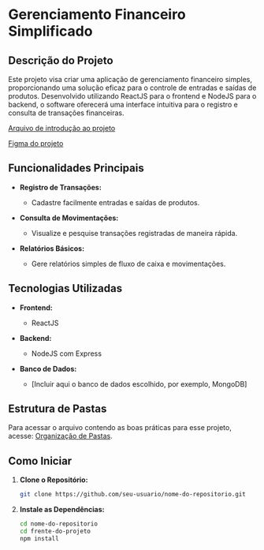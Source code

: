 # Gerenciamento Financeiro Simplificado

## Descrição do Projeto

Este projeto visa criar uma aplicação de gerenciamento financeiro simples, proporcionando uma solução eficaz para o controle de entradas e saídas de produtos. Desenvolvido utilizando ReactJS para o frontend e NodeJS para o backend, o software oferecerá uma interface intuitiva para o registro e consulta de transações financeiras.

[Arquivo de introdução ao projeto](https://docs.google.com/document/d/1ecDbZ4TziTLCA1VX6hGK_CReLaKQ1nRw/edit?usp=sharing&ouid=107386317822986393294&rtpof=true&sd=true)

[Figma do projeto](https://www.figma.com/file/eFWyWXq0aRzzWpYCgdkBLg/2024.1?type=design&node-id=0%3A1&mode=design&t=7m2idiuXxoPwGCCj-1)

## Funcionalidades Principais

- **Registro de Transações:**
  - Cadastre facilmente entradas e saídas de produtos.

- **Consulta de Movimentações:**
  - Visualize e pesquise transações registradas de maneira rápida.

- **Relatórios Básicos:**
  - Gere relatórios simples de fluxo de caixa e movimentações.

## Tecnologias Utilizadas

- **Frontend:**
  - ReactJS

- **Backend:**
  - NodeJS com Express

- **Banco de Dados:**
  - [Incluir aqui o banco de dados escolhido, por exemplo, MongoDB]

## Estrutura de Pastas

Para acessar o arquivo contendo as boas práticas para esse projeto, acesse: [Organização de Pastas](https://docs.google.com/document/d/1ClJBWixWOpMgg-CeX9La2Q5znxCL0EYi/edit?usp=sharing&ouid=112208156062132385409&rtpof=true&sd=true).

## Como Iniciar

1. **Clone o Repositório:**
   ```bash
   git clone https://github.com/seu-usuario/nome-do-repositorio.git
   ```

2. **Instale as Dependências:**
   ```bash
   cd nome-do-repositorio
   cd frente-do-projeto
   npm install
   ```
